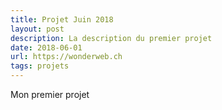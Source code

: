 ```yaml
---
title: Projet Juin 2018
layout: post
description: La description du premier projet
date: 2018-06-01
url: https://wonderweb.ch
tags: projets
---
```

Mon premier projet
